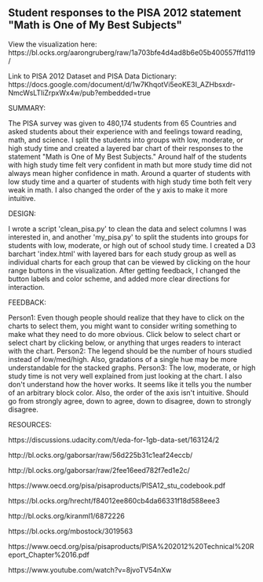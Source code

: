 ## Student responses to the PISA 2012 statement "Math is One of My Best Subjects"

<p>View the visualization here: https://bl.ocks.org/aarongruberg/raw/1a703bfe4d4ad8b6e05b400557ffd119/ </p>

<p>Link to PISA 2012 Dataset and PISA Data Dictionary: https://docs.google.com/document/d/1w7KhqotVi5eoKE3I_AZHbsxdr-NmcWsLTIiZrpxWx4w/pub?embedded=true </p>

<p>SUMMARY:</p> 

<p>
The PISA survey was given to 480,174 students from 65 Countries and asked students about their experience with and feelings toward reading, math, and science.  I split the students into groups with low, moderate, or high study time and created a layered bar chart of their responses to the statement "Math is One of My Best Subjects."  Around half of the students with high study time felt very confident in math but more study time did not always mean higher confidence in math.  Around a quarter of students with low study time and a quarter of students with high study time both felt very weak in math.  I also changed the order of the y axis to make it more intuitive.</p>

<p>DESIGN:</p>

<p>
 I wrote a script 'clean_pisa.py' to clean the data and select columns I was interested in, and another 'my_pisa.py' to split the students into groups for students with low, moderate, or high out of school study time.  I created a D3 barchart 'index.html' with layered bars for each study group as well as individual charts for each group that can be viewed by clicking on the hour range buttons in the visualization.  After getting feedback, I changed the button labels and color scheme, and added more clear directions for interaction.</p>

<p>FEEDBACK:</p> 

<p>
Person1: Even though people should realize that they have to click on the charts to select them, you might want to consider writing something to make what they need to do more obvious. Click below to select chart or select chart by clicking below, or anything that urges readers to interact with the chart.  Person2: The legend should be the number of hours studied instead of low/med/high.  Also, gradations of a single hue may be more understandable for the stacked graphs.  Person3: The low, moderate, or high study time is not very well explained from just looking at the chart.  I also don't understand how the hover works.  It seems like it tells you the number of an arbitrary block color.  Also, the order of the axis isn't intuitive.  Should go from strongly agree, down to agree, down to disagree, down to strongly disagree.
</p>

<p>RESOURCES:</p>

<p>https://discussions.udacity.com/t/eda-for-1gb-data-set/163124/2</p>
<p>http://bl.ocks.org/gaborsar/raw/56d225b31c1eaf24eccb/</p>
<p>http://bl.ocks.org/gaborsar/raw/2fee16eed782f7ed1e2c/</p>
<p>https://www.oecd.org/pisa/pisaproducts/PISA12_stu_codebook.pdf</p>
<p>https://bl.ocks.org/hrecht/f84012ee860cb4da66331f18d588eee3</p>
<p>http://bl.ocks.org/kiranml1/6872226</p>
<p>https://bl.ocks.org/mbostock/3019563</p>
<p>https://www.oecd.org/pisa/pisaproducts/PISA%202012%20Technical%20Report_Chapter%2016.pdf</p>
<p>https://www.youtube.com/watch?v=8jvoTV54nXw</p>